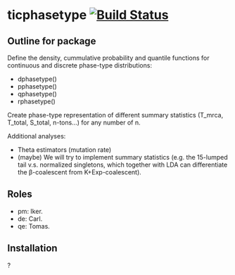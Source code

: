 # ticphasetype [![Build Status](https://travis-ci.com/aumath-advancedr2019/ticphasetype.svg?branch=master)](https://travis-ci.com/aumath-advancedr2019/ticphasetype)

## Outline for package

Define the density, cummulative probability and quantile functions for continuous and discrete phase-type distributions:
* dphasetype()
* pphasetype()
* qphasetype()
* rphasetype()

Create phase-type representation of different summary statistics (T_mrca, T_total, S_total, n-tons...) for any number of n. 

Additional analyses:
* Theta estimators (mutation rate)
* (maybe) We will try to implement summary statistics (e.g. the 15-lumped tail v.s. normalized singletons, which together with LDA can differentiate the β-coalescent from K+Exp-coalescent).

## Roles

* pm: Iker.
* de: Carl.
* qe: Tomas. 





## Installation

?
